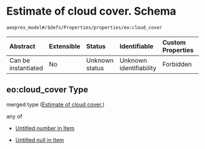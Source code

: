 # Estimate of cloud cover. Schema

```txt
aeopres_model#/$defs/Properties/properties/eo:cloud_cover
```



| Abstract            | Extensible | Status         | Identifiable            | Custom Properties | Additional Properties | Access Restrictions | Defined In                                                                |
| :------------------ | :--------- | :------------- | :---------------------- | :---------------- | :-------------------- | :------------------ | :------------------------------------------------------------------------ |
| Can be instantiated | No         | Unknown status | Unknown identifiability | Forbidden         | Allowed               | none                | [model.schema.json\*](../../out/model.schema.json "open original schema") |

## eo:cloud\_cover Type

merged type ([Estimate of cloud cover.](model-defs-properties-properties-estimate-of-cloud-cover.md))

any of

*   [Untitled number in Item](model-defs-properties-properties-estimate-of-cloud-cover-anyof-0.md "check type definition")

*   [Untitled null in Item](model-defs-properties-properties-estimate-of-cloud-cover-anyof-1.md "check type definition")
